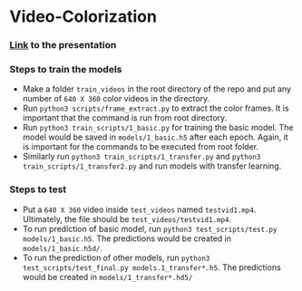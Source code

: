 # Video-Colorization

### [Link](Presentation/CS_671_Project_Presentation_Final.pdf) to the presentation

### Steps to train the models

  - Make a folder `train_videos` in the root directory of the repo and put any number of `640 X 360` color videos in the directory.
  - Run `python3 scripts/frame_extract.py` to extract the color frames. It is important that the command is run from root directory.
  - Run `python3 train_scripts/1_basic.py` for training the basic model. The model would be saved in `models/1_basic.h5` after each epoch. Again, it is important for the commands to be executed from root folder.
  - Similarly run `python3 train_scripts/1_transfer.py` and `python3 train_scripts/1_transfer2.py` and run models with transfer learning.


### Steps to test 

  - Put a `640 X 360` video inside `test_videos` named `testvid1.mp4`. Ultimately, the file should be `test_videos/testvid1.mp4`.
  - To run prediction of basic model, run `python3 test_scripts/test.py models/1_basic.h5`. The predictions would be created in `models/1_basic.h5d/`.
  - To run the prediction of other models, run `python3 test_scripts/test_final.py models.1_transfer*.h5`. The predictions would be created in `models/1_transfer*.hd5/`


